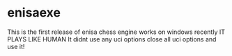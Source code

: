 # enisaexe
This is the first release of enisa chess engine works on windows recently
IT PLAYS LIKE HUMAN
It didnt use any uci options close all uci options and use it!
 
